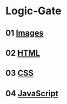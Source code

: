 # Logic-Gate

<h2>01 <a href="https://github.com/shau-14/Logic-Gate/tree/main/images"> Images </a></h2>
<h2>02 <a href="https://github.com/shau-14/Logic-Gate/blob/main/index.html"> HTML </a></h2>
<h2>03 <a href="https://github.com/shau-14/Logic-Gate/blob/main/style.css"> CSS </a></h2>
<h2>04 <a href="https://github.com/shau-14/Logic-Gate/blob/main/script.js"> JavaScript </a></h2>
